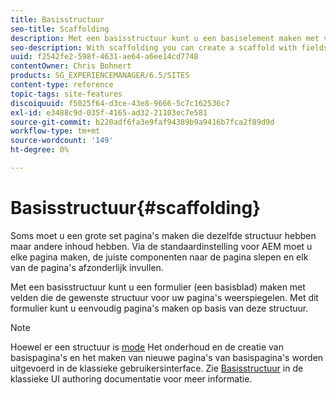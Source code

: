 ```yaml
---
title: Basisstructuur
seo-title: Scaffolding
description: Met een basisstructuur kunt u een basiselement maken met velden die de gewenste structuur voor uw pagina's weerspiegelen. Met dit formulier kunt u eenvoudig pagina's maken op basis van deze structuur
seo-description: With scaffolding you can create a scaffold with fields that reflect the structure you want for your pages and then use this form to easily create pages based on this structure
uuid: f2542fe2-598f-4631-ae64-a6ee14cd7748
contentOwner: Chris Bohnert
products: SG_EXPERIENCEMANAGER/6.5/SITES
content-type: reference
topic-tags: site-features
discoiquuid: f5025f64-d3ce-43e8-9666-5c7c162536c7
exl-id: e3488c9d-035f-4165-ad32-21103ec7e581
source-git-commit: b220adf6fa3e9faf94389b9a9416b7fca2f89d9d
workflow-type: tm+mt
source-wordcount: '149'
ht-degree: 0%

---
```


# Basisstructuur{#scaffolding}

Soms moet u een grote set pagina&#39;s maken die dezelfde structuur hebben maar andere inhoud hebben. Via de standaardinstelling voor AEM moet u elke pagina maken, de juiste componenten naar de pagina slepen en elk van de pagina&#39;s afzonderlijk invullen.

Met een basisstructuur kunt u een formulier (een basisblad) maken met velden die de gewenste structuur voor uw pagina&#39;s weerspiegelen. Met dit formulier kunt u eenvoudig pagina&#39;s maken op basis van deze structuur.

>[!NOTE]
>
>Hoewel er een structuur is [mode](/help/sites-authoring/author-environment-tools.md#page-modes) Het onderhoud en de creatie van basispagina&#39;s en het maken van nieuwe pagina&#39;s van basispagina&#39;s worden uitgevoerd in de klassieke gebruikersinterface. Zie [Basisstructuur](/help/sites-classic-ui-authoring/classic-feature-scaffolding.md) in de klassieke UI authoring documentatie voor meer informatie.
